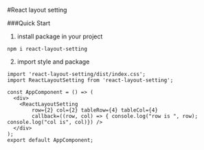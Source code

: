 #React layout setting

###Quick Start
1. install package in your project
```
npm i react-layout-setting
```

2. import style and package
```
import 'react-layout-setting/dist/index.css';
import ReactLayoutSetting from 'react-layout-setting';

const AppComponent = () => (
  <div>
    <ReactLayoutSetting 
        row={2} col={2} tableRow={4} tableCol={4} 
        callback=((row, col) => { console.log("row is ", row); console.log("col is", col)}) />
  </div>
);
export default AppComponent;
```
